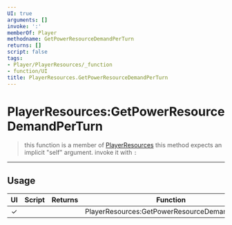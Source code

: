 ```yaml
---
UI: true
arguments: []
invoke: ':'
memberOf: Player
methodname: GetPowerResourceDemandPerTurn
returns: []
script: false
tags:
- Player/PlayerResources/_function
- function/UI
title: PlayerResources.GetPowerResourceDemandPerTurn
---
```

# PlayerResources:GetPowerResourceDemandPerTurn
> this function is a member of [PlayerResources](civ-6/lua/PlayerResources.md)
> this method expects an implicit "self" argument. invoke it with `:`
-----
## Usage
|  UI | Script | Returns | Function | Arguments |
|:---:|:------:|-------:|:--------:|:---------|
|✓| ||PlayerResources:GetPowerResourceDemandPerTurn||
